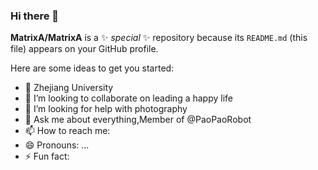 ### Hi there 👋


**MatrixA/MatrixA** is a ✨ _special_ ✨ repository because its `README.md` (this file) appears on your GitHub profile.

Here are some ideas to get you started:

- 🌱 Zhejiang University
- 👯 I’m looking to collaborate on leading a happy life
- 🤔 I’m looking for help with photography
- 💬 Ask me about everything,Member of @PaoPaoRobot
- 📫 How to reach me: 
- 😄 Pronouns: ...
- ⚡ Fun fact: 

